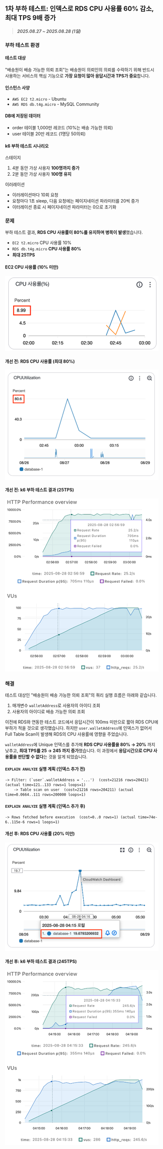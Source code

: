 ## 1차 부하 테스트: 인덱스로 RDS CPU 사용률 60% 감소, 최대 TPS 9배 증가

> ##### 2025.08.27 ~ 2025.08.28 (1일)

### 부하 테스트 환경

#### 테스트 대상

"배송원이 배송 가능한 의뢰 조회"는 배송원이 의뢰인의 의뢰를 수락하기 위해 반드시 사용하는 서비스의 핵심 기능으로 **가장 요청이 많아 응답시간과 TPS가 중요**합니다.

#### 인스턴스 사양

- `AWS EC2 t2.micro` - Ubuntu
- `AWS RDS db.t4g.micro` - MySQL Community

#### DB에 저장된 데이터

- order 테이블 1,000만 레코드 (10%는 배송 가능한 의뢰)
- user 테이블 20만 레코드 (1명당 50의뢰)

#### k6 부하 테스트 시나리오

스테이지

1. 4분 동안 가상 사용자 **100명까지 증가**
2. 2분 동안 가상 사용자 **100명 유지**

이러레이션

- 이러레이션마다 10회 요청
- 요청마다 1초 sleep, 다음 요청에는 페이지네이션 파라미터를 20씩 증가
- 이터레이션 종료 시 페이지네이션 파라미터는 0으로 초기화

### 문제

<!-- - 누가
- 어디서
  - AWS환경에서
- 언제
  - 부하테스트를 할때
- 왜
  - CPU사용률이 10%미만이지만 RDS는 높았음 TPS낮음

- 무엇을
  - user테이블 지갑주소에
- 어떻게
  - 인덱스 걸었음
- 성과
  - TPS 높아짐, RDS부하 낮춤 -->

부하 테스트 결과, **RDS CPU 사용률이 80%를 유지하며 병목이 발생**했습니다.

- `EC2 t2.micro` CPU 사용률 10%
- `RDS db.t4g.micro` **CPU 사용률 80%**
- **최대 25TPS**

#### EC2 CPU 사용률 (10% 미만)

![EC2 CPU 사용률 (10% 미만)](<1 RDS CPU 병목 발생/EC2 CPU 사용률.png>)

#### 개선 전: RDS CPU 사용률 (최대 80%)

![개선 전: RDS CPU 사용률 (최대 80%)](<1 RDS CPU 병목 발생/개선 전: RDS CPU 사용률 (최대 80).png>)

#### 개선 전: k6 부하 테스트 결과 (25TPS)

![개선 전: k6 부하 테스트 결과 (25TPS)](<1 RDS CPU 병목 발생/개선 전: k6 부하 테스트 결과 (25TPS).png>)

### 해결

테스트 대상인 "배송원이 배송 가능한 의뢰 조회"의 쿼리 실행 흐름은 아래와 같습니다.

1. 매개변수 `walletAddress`로 사용자의 아이디 조회
2. 사용자의 아이디로 배송 가능한 의뢰 조회

이전에 RDS와 연동한 테스트 코드에서 응답시간이 100ms 미만으로 짧아 RDS CPU에 부하가 적을 것으로 생각했습니다. 하지만 `user.walletAddress`에 인덱스가 없어서 Full Table Scan이 발생해 RDS의 CPU 사용률에 영향을 주었습니다.

`walletAddress`에 Unique 인덱스를 추가해 **RDS CPU 사용률을 80% → 20%** 까지 낮추고, **최대 TPS를 25 → 245 까지 증가**했습니다. 이 과정에서 **응답시간으로 CPU 사용률을 판단할 수 없다**는 것을 알게 되었습니다.

#### `EXPLAIN ANALYZE` 실행 계획 (인덱스 추가 전)

```log
-> Filter: (`user`.walletAddress = '...')  (cost=21216 rows=20421) (actual time=121..133 rows=1 loops=1)
    -> Table scan on user  (cost=21216 rows=204211) (actual time=0.0664..111 rows=200000 loops=1)
```

#### `EXPLAIN ANALYZE` 실행 계획 (인덱스 추가 후)

```log
-> Rows fetched before execution  (cost=0..0 rows=1) (actual time=74e-6..115e-6 rows=1 loops=1)
```

#### 개선 후: RDS CPU 사용률 (20% 미만)

![개선 후: RDS CPU 사용률 (20% 미만)](<1 RDS CPU 병목 해결/개선 후: RDS CPU 사용률 (20).png>)

#### 개선 후: k6 부하 테스트 결과 (245TPS)

![개선 후: k6 부하 테스트 결과 (245TPS)](<1 RDS CPU 병목 해결/개선 후: k6 부하 테스트 결과 (245TPS).png>)
